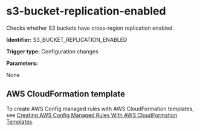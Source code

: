 # s3\-bucket\-replication\-enabled<a name="s3-bucket-replication-enabled"></a>

Checks whether S3 buckets have cross\-region replication enabled\.

**Identifier:** S3\_BUCKET\_REPLICATION\_ENABLED

**Trigger type:** Configuration changes

**Parameters:**

 None  

## AWS CloudFormation template<a name="w4aac13c29c17d251c13"></a>

To create AWS Config managed rules with AWS CloudFormation templates, see [Creating AWS Config Managed Rules With AWS CloudFormation Templates](aws-config-managed-rules-cloudformation-templates.md)\.
